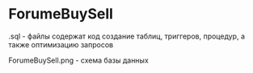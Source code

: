 # ForumeBuySell
  
  
.sql - файлы содержат код создание таблиц, триггеров, процедур, а также оптимизацию запросов  

ForumeBuySell.png - схема базы данных
